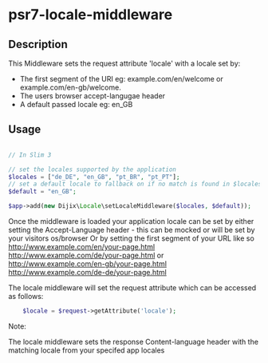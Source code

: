 # psr7-locale-middleware

## Description

This Middleware sets the request attribute 'locale' with a locale set by:
* The first segment of the URI eg: example.com/en/welcome or example.com/en-gb/welcome.
* The users browser accept-langugae header
* A default passed locale eg: en_GB

## Usage

```php

// In Slim 3

// set the locales supported by the application
$locales = ["de_DE", "en_GB", "pt_BR", "pt_PT"];
// set a default locale to fallback on if no match is found in $locales
$default = "en_GB";

$app->add(new Dijix\Locale\setLocaleMiddleware($locales, $default));

```

Once the middleware is loaded your application locale can be set by either setting the 
Accept-Language header - this can be mocked or will be set by your visitors os/browser
Or by setting the first segment of your URL like so
http://www.example.com/en/your-page.html
http://www.example.com/de/your-page.html
or
http://www.example.com/en-gb/your-page.html
http://www.example.com/de-de/your-page.html

The locale middleware will set the request attribute which can be accessed as follows:
```php
	$locale = $request->getAttribute('locale');
```


Note:

The locale middleware sets the response Content-language header with the matching locale from your specifed app locales
